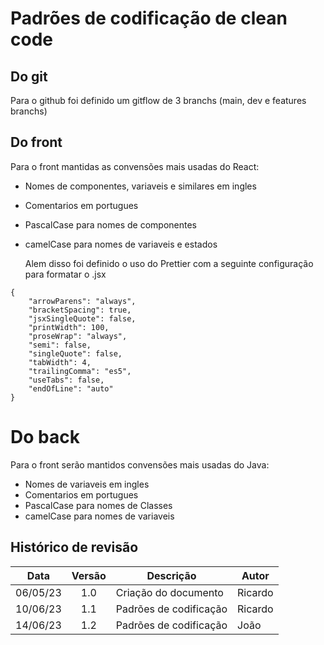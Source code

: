 # Padrões de codificação de clean code

## Do git

Para o github foi definido um gitflow de 3 branchs (main, dev e features branchs)

## Do front

Para o front mantidas as convensões mais usadas do React:

- Nomes de componentes, variaveis e similares em ingles
- Comentarios em portugues
- PascalCase para nomes de componentes
- camelCase para nomes de variaveis e estados
  
  Alem disso foi definido o uso do Prettier com a seguinte configuração para formatar o .jsx
```
{
    "arrowParens": "always",
    "bracketSpacing": true,
    "jsxSingleQuote": false,
    "printWidth": 100,
    "proseWrap": "always",
    "semi": false,
    "singleQuote": false,
    "tabWidth": 4,
    "trailingComma": "es5",
    "useTabs": false,
    "endOfLine": "auto"
}

```
# Do back
Para o front serão mantidos convensões mais usadas do Java:

- Nomes de variaveis em ingles
- Comentarios em portugues
- PascalCase para nomes de Classes
- camelCase para nomes de variaveis


## Histórico de revisão

|   Data   | Versão | Descrição              | Autor   |
| :------: | :----: | ---------------------- | ------- |
| 06/05/23 |  1.0   | Criação do documento   | Ricardo |
| 10/06/23 |  1.1   | Padrões de codificação | Ricardo |
| 14/06/23 |  1.2   | Padrões de codificação | João    |